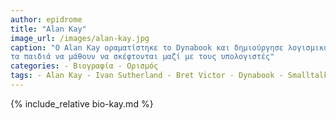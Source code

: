 ```yaml
--- 
author: epidrome 
title: "Alan Kay" 
image_url: /images/alan-kay.jpg 
caption: "O Alan Kay οραματίστηκε το Dynabook και δημιούργησε λογισμικό που διευκολύνει 
τα παιδιά να μάθουν να σκέφτονται μαζί με τους υπολογιστές" 
categories: - Βιογραφία - Ορισμός 
tags: - Alan Kay - Ivan Sutherland - Bret Victor - Dynabook - Smalltalk - Xerox Alto 
--- 
```

{% include_relative bio-kay.md %}
